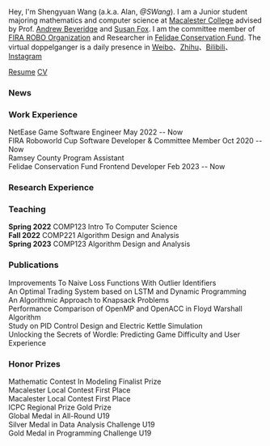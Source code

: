 Hey, I'm Shengyuan Wang (a.k.a. Alan, _@SWang_). I am a Junior student majoring mathematics and computer science at [Macalester College](https://www.macalester.edu/) advised by Prof. [Andrew Beveridge](https://mathbeveridge.github.io/) and [Susan Fox](https://www.macalester.edu/~fox/). I am the committee member of [FIRA ROBO Organization](https://firaworldcup.org/) and Researcher in [Felidae Conservation Fund](https://felidaefund.org/). The virtual doppelganger is a daily presence in [Weibo](https://weibo.com/Shengyuan_W)、[Zhihu](https://www.zhihu.com/people/wang-sy-96)、[Bilibili](https://space.bilibili.com/458176225)、[Instagram](https://www.instagram.com/alan_wang0518/)

[Resume](/files/resume.pdf) [CV](/files/resume.pdf)

### News

### Work Experience

NetEase Game Software Engineer May 2022 -- Now  
FIRA Roboworld Cup Software Developer & Committee Member Oct 2020 -- Now  
Ramsey County Program Assistant  
Felidae Conservation Fund Frontend Developer Feb 2023 -- Now

### Research Experience

### Teaching

**Spring 2022** COMP123 Intro To Computer Science  
**Fall 2022** COMP221 Algorithm Design and Analysis  
**Spring 2023** COMP123 Algorithm Design and Analysis

### Publications

Improvements To Naive Loss Functions With Outlier Identifiers  
An Optimal Trading System based on LSTM and Dynamic Programming  
An Algorithmic Approach to Knapsack Problems  
Performance Comparison of OpenMP and OpenACC in Floyd Warshall Algorithm  
Study on PID Control Design and Electric Kettle Simulation  
Unlocking the Secrets of Wordle: Predicting Game Difficulty and User Experience

### Honor Prizes

Mathematic Contest In Modeling Finalist Prize  
Macalester Local Contest First Place  
Macalester Local Contest First Place  
ICPC Regional Prize Gold Prize  
Global Medal in All-Round U19  
Silver Medal in Data Analysis Challenge U19  
Gold Medal in Programming Challenge U19
